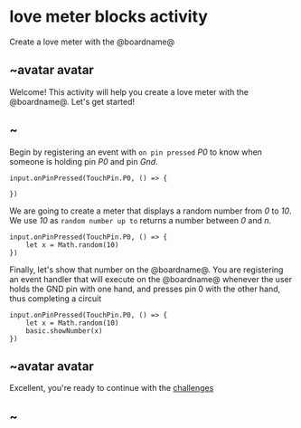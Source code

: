 # love meter blocks activity

Create a love meter with the @boardname@

## ~avatar avatar

Welcome! This activity will help you create a love meter with the @boardname@. Let's get started!

## ~

Begin by registering an event with `on pin pressed` *P0* to know when someone is holding pin *P0* and pin *Gnd*.


```blocks
input.onPinPressed(TouchPin.P0, () => {
    
})

```

We are going to create a meter that displays a random number from *0* to *10*. We use *10* as `random number up to` returns a number between *0* and *n*.


```blocks
input.onPinPressed(TouchPin.P0, () => {
    let x = Math.random(10)
})

```

Finally, let's show that number on the @boardname@. You are registering an event handler that will execute on the @boardname@ whenever the user holds the GND pin with one hand, and presses pin 0 with the other hand, thus completing a circuit


```blocks
input.onPinPressed(TouchPin.P0, () => {
    let x = Math.random(10)
    basic.showNumber(x)
})

```

## ~avatar avatar

Excellent, you're ready to continue with the [challenges](/lessons/love-meter/challenges)

## ~

